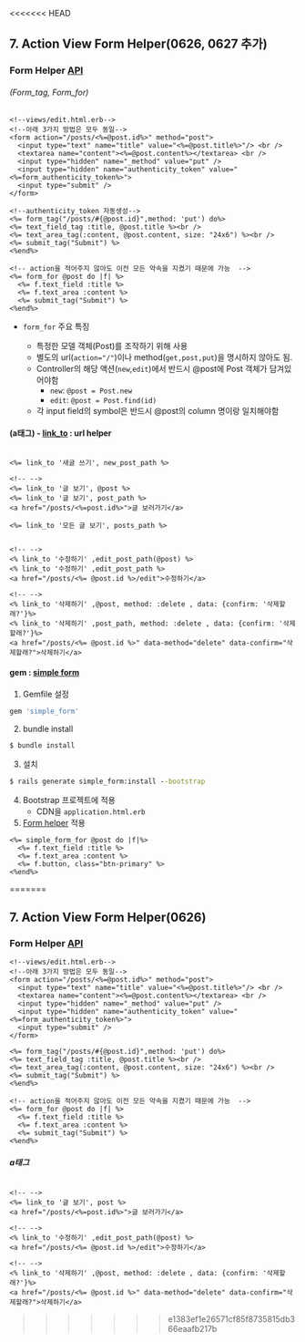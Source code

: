 <<<<<<< HEAD
## 7. Action View Form Helper(0626, 0627 추가)

### Form Helper [API](http://api.rubyonrails.org/v5.1/classes/ActionView/Helpers/FormTagHelper.html)

###### (Form_tag, Form_for)

```erb
<!--views/edit.html.erb-->
<!--아래 3가지 방법은 모두 동일-->
<form action="/posts/<%=@post.id%>" method="post">
  <input type="text" name="title" value="<%=@post.title%>"/> <br />
  <textarea name="content"><%=@post.content%></textarea> <br />
  <input type="hidden" name="_method" value="put" />
  <input type="hidden" name="authenticity_token" value="<%=form_authenticity_token%>">
  <input type="submit" />
</form>
```

```erb
<!--authenticity_token 자동생성-->
<%= form_tag("/posts/#{@post.id}",method: 'put') do%>
<%= text_field_tag :title, @post.title %><br />
<%= text_area_tag(:content, @post.content, size: "24x6") %><br />
<%= submit_tag("Submit") %>
<%end%>
```

```erb
<!-- action을 적어주지 않아도 이전 모든 약속을 지켰기 때문에 가능  -->
<%= form_for @post do |f| %>
  <%= f.text_field :title %>
  <%= f.text_area :content %>
  <%= submit_tag("Submit") %>
<%end%>
```

- `form_for` 주요 특징

  - 특정한 모델 객체(Post)를 조작하기 위해 사용
  - 별도의 url(`action="/"`)이나 method(`get,post,put`)을 명시하지 않아도 됨.
  - Controller의 해당 액션(`new`,`edit`)에서 반드시 @post에 Post 객체가 담겨있어야함
    - `new`:  `@post = Post.new`
    - `edit`: `@post = Post.find(id)`
  - 각 input field의 symbol은 반드시 @post의 column 명이랑 일치해야함

  

#### (a태그) - [link_to](https://apidock.com/rails/ActionView/Helpers/UrlHelper/link_to) : url helper 

```erb

<%= link_to '새글 쓰기', new_post_path %> 

<!-- -->
<%= link_to '글 보기', @post %> 
<%= link_to '글 보기', post_path %> 
<a href="/posts/<%=post.id%>">글 보러가기</a>

<%= link_to '모든 글 보기', posts_path %> 


<!-- -->
<% link_to '수정하기' ,edit_post_path(@post) %>
<% link_to '수정하기' ,edit_post_path %>
<a href="/posts/<%= @post.id %>/edit">수정하기</a>

<!-- -->
<% link_to '삭제하기' ,@post, method: :delete , data: {confirm: '삭제할래?'}%>
<% link_to '삭제하기' ,post_path, method: :delete , data: {confirm: '삭제할래?'}%>
<a href="/posts/<%= @post.id %>" data-method="delete" data-confirm="삭제할래?">삭제하기</a>

```


#### gem : [simple form](https://github.com/rafaelfranca/simple_form-bootstrap)

1.  Gemfile 설정

```ruby
gem 'simple_form'
```

2. bundle install

```cmd
$ bundle install
```

3. 설치

```cmd
$ rails generate simple_form:install --bootstrap 
```

4. Bootstrap 프로젝트에 적용
   - CDN을 `application.html.erb`
5. [Form helper](https://guides.rorlab.org/form_helpers.html) 적용

```erb
<%= simple_form_for @post do |f|%>
  <%= f.text_field :title %>
  <%= f.text_area :content %>
  <%= f.button, class="btn-primary" %>
<%end%>
```

=======
## 7. Action View Form Helper(0626)

### Form Helper [API](http://api.rubyonrails.org/v5.1/classes/ActionView/Helpers/FormTagHelper.html)

```erb
<!--views/edit.html.erb-->
<!--아래 3가지 방법은 모두 동일-->
<form action="/posts/<%=@post.id%>" method="post">
  <input type="text" name="title" value="<%=@post.title%>"/> <br />
  <textarea name="content"><%=@post.content%></textarea> <br />
  <input type="hidden" name="_method" value="put" />
  <input type="hidden" name="authenticity_token" value="<%=form_authenticity_token%>">
  <input type="submit" />
</form>
```

```erb
<%= form_tag("/posts/#{@post.id}",method: 'put') do%>
<%= text_field_tag :title, @post.title %><br />
<%= text_area_tag(:content, @post.content, size: "24x6") %><br />
<%= submit_tag("Submit") %>
<%end%>
```

```erb
<!-- action을 적어주지 않아도 이전 모든 약속을 지켰기 때문에 가능  -->
<%= form_for @post do |f| %>
  <%= f.text_field :title %>
  <%= f.text_area :content %>
  <%= submit_tag("Submit") %>
<%end%>
```



##### a태그

```erb

<!-- -->
<%= link_to '글 보기', post %> 
<a href="/posts/<%=post.id%>">글 보러가기</a>

<!-- -->
<% link_to '수정하기' ,edit_post_path(@post) %>
<a href="/posts/<%= @post.id %>/edit">수정하기</a>

<!-- -->
<% link_to '삭제하기' ,@post, method: :delete , data: {confirm: '삭제할래?'}%>
<a href="/posts/<%= @post.id %>" data-method="delete" data-confirm="삭제할래?">삭제하기</a>

```
>>>>>>> e1383ef1e26571cf85f8735815db366eaafb217b
